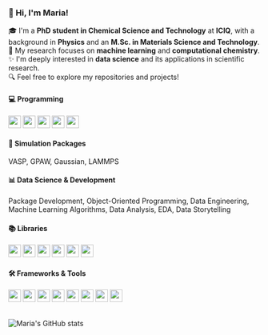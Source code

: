 ### 👋 Hi, I'm Maria! 

🎓 I'm a **PhD student in Chemical Science and Technology** at **ICIQ**, with a background in **Physics** and an **M.Sc. in Materials Science and Technology**.  
🔬 My research focuses on  **machine learning** and **computational chemistry**.  
✨ I'm deeply interested in **data science** and its applications in scientific research.  
🔍 Feel free to explore my repositories and projects!


#### 💻 Programming
<div align="left">
  <img src="https://img.shields.io/badge/Python-3776AB?style=for-the-badge&logo=python&logoColor=white" height="25"/>
  <img src="https://img.shields.io/badge/Fortran-734F96?style=for-the-badge&logoColor=white" height="25"/>
  <img src="https://img.shields.io/badge/Bash-4EAA25?style=for-the-badge&logo=gnu-bash&logoColor=white" height="25"/>
  <img src="https://img.shields.io/badge/SQL-4479A1?style=for-the-badge&logo=postgresql&logoColor=white" height="25"/>
  <img src="https://img.shields.io/badge/Julia-9558B2?style=for-the-badge&logo=julia&logoColor=white" height="25"/>
</div>

#### 🧪 Simulation Packages
VASP, GPAW, Gaussian, LAMMPS

#### 📊 Data Science & Development
Package Development, Object-Oriented Programming, Data Engineering, Machine Learning Algorithms, Data Analysis, EDA, Data Storytelling

#### 📚 Libraries
<div align="left">
  <img src="https://img.shields.io/badge/scikit--learn-F7931E?style=for-the-badge&logo=scikit-learn&logoColor=white" height="25"/>
  <img src="https://img.shields.io/badge/ASE-4479A1?style=for-the-badge&logoColor=white" height="25"/>
  <img src="https://img.shields.io/badge/Pymatgen-0A192F?style=for-the-badge&logoColor=white" height="25"/>
  <img src="https://img.shields.io/badge/pandas-150458?style=for-the-badge&logo=pandas&logoColor=white" height="25"/>
  <img src="https://img.shields.io/badge/Seaborn-3776AB?style=for-the-badge&logoColor=white" height="25"/>
  <img src="https://img.shields.io/badge/Plotly-3F4F75?style=for-the-badge&logo=plotly&logoColor=white" height="25"/>
</div>

#### 🛠️ Frameworks & Tools
<div align="left">
  <img src="https://img.shields.io/badge/HPC--slurm-4EAA25?style=for-the-badge&logoColor=white" height="25"/>
  <img src="https://img.shields.io/badge/Conda-44A833?style=for-the-badge&logo=anaconda&logoColor=white" height="25"/>
  <img src="https://img.shields.io/badge/Git-F05032?style=for-the-badge&logo=git&logoColor=white" height="25"/>
  <img src="https://img.shields.io/badge/VS_Code-007ACC?style=for-the-badge&logo=visual-studio-code&logoColor=white" height="25"/>
  <img src="https://img.shields.io/badge/Vim-019733?style=for-the-badge&logo=vim&logoColor=white" height="25"/>
  <img src="https://img.shields.io/badge/Blender-F5792A?style=for-the-badge&logo=blender&logoColor=white" height="25"/>
  <img src="https://img.shields.io/badge/Inkscape-000000?style=for-the-badge&logo=inkscape&logoColor=white" height="25"/>
  <img src="https://img.shields.io/badge/LaTeX-008080?style=for-the-badge&logo=latex&logoColor=white" height="25"/>
</div>

<br>

![Maria's GitHub stats](https://github-readme-stats.vercel.app/api?username=mminotaki&theme=synthwave&show_icons=true)
